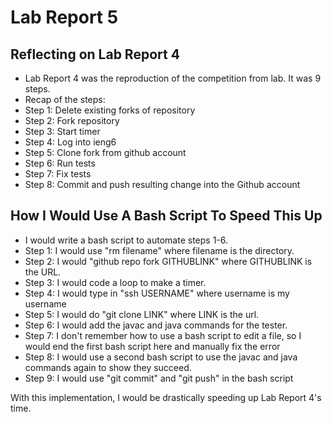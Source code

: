 # Lab Report  5

Reflecting on Lab Report 4
---
* Lab Report 4 was the reproduction of the competition from lab. It was 9 steps.
* Recap of the steps:
* Step 1: Delete existing forks of repository
* Step 2: Fork repository
* Step 3: Start timer
* Step 4: Log into ieng6
* Step 5: Clone fork from github account
* Step 6: Run tests
* Step 7: Fix tests
* Step 8: Commit and push resulting change into the Github account

How I Would Use A Bash Script To Speed This Up
---
* I would write a bash script to automate steps 1-6.
* Step 1: I would use "rm filename" where filename is the directory.
* Step 2: I would "github repo fork GITHUBLINK" where GITHUBLINK is the URL.
* Step 3: I would code a loop to make a timer.
* Step 4: I would type in "ssh USERNAME" where username is my username
* Step 5: I would do "git clone LINK" where LINK is the url.
* Step 6: I would add the javac and java commands for the tester.
* Step 7: I don't remember how to use a bash script to edit a file, so I would end the first bash script here and manually  fix the error
* Step 8: I would use a second bash script to use the javac and java commands again to show they succeed.
* Step 9: I would use "git commit" and "git push" in the bash script

With this implementation, I would be drastically speeding up Lab Report 4's time. 
